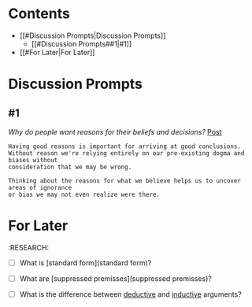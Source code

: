 # Contents
  - [[#Discussion Prompts|Discussion Prompts]]
    - [[#Discussion Prompts##1|#1]]
  - [[#For Later|For Later]]

# Discussion Prompts
## #1
*Why do people want reasons for their beliefs and decisions?* [Post](https://www.coursera.org/learn/understanding-arguments/discussions/all/threads/K4SmE4-3 )

    Having good reasons is important for arriving at good conclusions.
    Without reason we're relying entirely on our pre-existing dogma and biases without
    consideration that we may be wrong.

    Thinking about the reasons for what we believe helps us to uncover areas of ignorance 
    or bias we may not even realize were there.
  
# For Later
:RESEARCH:
 - [ ] What is [standard form](standard form)?
 - [ ] What are [suppressed premisses](suppressed premisses)?
 - [ ] What is the difference between [deductive](deductive) and [inductive](inductive) arguments?


